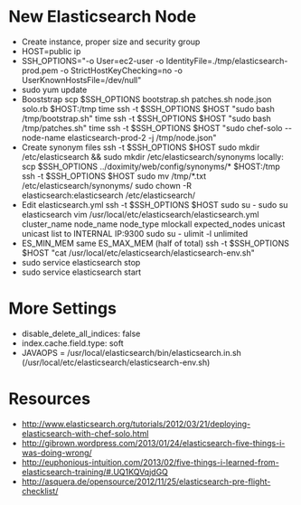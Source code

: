 New Elasticsearch Node
======================

* Create instance, proper size and security group
* HOST=public ip
* SSH_OPTIONS="-o User=ec2-user -o IdentityFile=./tmp/elasticsearch-prod.pem -o StrictHostKeyChecking=no -o UserKnownHostsFile=/dev/null"
* sudo yum update
* Booststrap
  scp $SSH_OPTIONS bootstrap.sh patches.sh node.json solo.rb $HOST:/tmp
  time ssh -t $SSH_OPTIONS $HOST "sudo bash /tmp/bootstrap.sh"
  time ssh -t $SSH_OPTIONS $HOST "sudo bash /tmp/patches.sh"
  time ssh -t $SSH_OPTIONS $HOST "sudo chef-solo --node-name elasticsearch-prod-2 -j /tmp/node.json"
* Create synonym files
  ssh -t $SSH_OPTIONS $HOST
  sudo mkdir /etc/elasticsearch && sudo mkdir /etc/elasticsearch/synonyms
  locally: scp $SSH_OPTIONS ../doximity/web/config/synonyms/* $HOST:/tmp
  ssh -t $SSH_OPTIONS $HOST
  sudo mv /tmp/*.txt /etc/elasticsearch/synonyms/
  sudo chown -R elasticsearch:elasticsearch /etc/elasticsearch/
* Edit elasticsearch.yml
  ssh -t $SSH_OPTIONS $HOST
  sudo su -
  sudo su elasticsearch
  vim /usr/local/etc/elasticsearch/elasticsearch.yml
    cluster_name
    node_name
    node_type
    mlockall
    expected_nodes
    unicast
  unicast list to INTERNAL IP:9300
  sudo su -
    ulimit -l unlimited
* ES_MIN_MEM same ES_MAX_MEM (half of total)
  ssh -t $SSH_OPTIONS $HOST "cat /usr/local/etc/elasticsearch/elasticsearch-env.sh"
* sudo service elasticsearch stop
* sudo service elasticsearch start

More Settings
==============
* disable_delete_all_indices: false
* index.cache.field.type: soft
* JAVAOPS = /usr/local/elasticsearch/bin/elasticsearch.in.sh (/usr/local/etc/elasticsearch/elasticsearch-env.sh)

Resources
=========
* http://www.elasticsearch.org/tutorials/2012/03/21/deploying-elasticsearch-with-chef-solo.html
* http://gibrown.wordpress.com/2013/01/24/elasticsearch-five-things-i-was-doing-wrong/
* http://euphonious-intuition.com/2013/02/five-things-i-learned-from-elasticsearch-training/#.UQ1KQVqjdGQ
* http://asquera.de/opensource/2012/11/25/elasticsearch-pre-flight-checklist/

